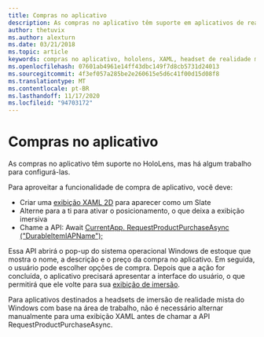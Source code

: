 ```yaml
---
title: Compras no aplicativo
description: As compras no aplicativo têm suporte em aplicativos de realidade misturada, mas há algum trabalho para configurá-las.
author: thetuvix
ms.author: alexturn
ms.date: 03/21/2018
ms.topic: article
keywords: compras no aplicativo, hololens, XAML, headset de realidade misturada, headset de realidade mista do Windows, headset da realidade virtual
ms.openlocfilehash: 07601ab4961e14ff43dbc149f7d8cb5731d24013
ms.sourcegitcommit: 4f3ef057a285be2e260615e5d6c41f00d15d08f8
ms.translationtype: MT
ms.contentlocale: pt-BR
ms.lasthandoff: 11/17/2020
ms.locfileid: "94703172"
---
```

# <a name="in-app-purchases"></a>Compras no aplicativo

As compras no aplicativo têm suporte no HoloLens, mas há algum trabalho para configurá-las.

Para aproveitar a funcionalidade de compra de aplicativo, você deve:
* Criar uma [exibição XAML 2D](../design/app-views.md) para aparecer como um Slate
* Alterne para a ti para ativar o posicionamento, o que deixa a exibição imersiva
* Chame a API: Await [CurrentApp. RequestProductPurchaseAsync ("DurableItemIAPName");](https://docs.microsoft.com/uwp/api/windows.applicationmodel.store.currentapp#Windows_ApplicationModel_Store_CurrentApp_RequestProductPurchaseAsync_System_String_)

Essa API abrirá o pop-up do sistema operacional Windows de estoque que mostra o nome, a descrição e o preço da compra no aplicativo. Em seguida, o usuário pode escolher opções de compra. Depois que a ação for concluída, o aplicativo precisará apresentar a interface do usuário, o que permitirá que ele volte para sua [exibição de imersão](../design/app-views.md).

Para aplicativos destinados a headsets de imersão de realidade mista do Windows com base na área de trabalho, não é necessário alternar manualmente para uma exibição XAML antes de chamar a API RequestProductPurchaseAsync.
